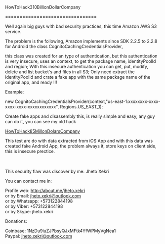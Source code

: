 HowToHack310BillionDollarCompany

================================

Well again big guys with bad security practices, this time Amazon AWS S3 service.

The problem is the following, Amazon implements since SDK 2.2.5 to 2.2.8 for Android the class CognitoCachingCredentialsProvider, 

this class was created for an type of authentication, but this authentication is very insecure, uses an context, to get the package name, identityPoolId and region; With this insecure authentication you can get, put, modify, delete and list bucket's and files in all S3; Only need extract the identityPoolId and crate a fake app with the same package name of the original app, and ready !!!

Example: 

new CognitoCachingCredentialsProvider(context,"us-east-1:xxxxxxxx-xxxx-xxxx-xxxx-xxxxxxxxxxxx", Regions.US_EAST_1);

Create fake apps and disassembly this, is really simple and easy, any guy can do it, you can see my old hack

[HowToHack85MillonDolarsCompany](https://github.com/JhetoX/HowToHack85MillonDolarsCompany)<br/>

This test are do with data extracted from iOS App and with this data was created fake Android App, the problem always it, store keys on client side, this is insecure prectice.<br/><br/><br/>


This security flaw was discover by me: Jheto Xekri

You can contact me in:

Profile web: http://about.me/jheto.xekri<br/>
or by Email: jheto.xekri@outlook.com<br/>
or by Whatsapp: +573122844198<br/>
or by Viber: +573122844198<br/>
or by Skype: jheto.xekri<br/>

Donations:

Coinbase: 1NzDu9iuZJPbsyQJxMFtk4YfWPMyVgNea1<br/>
Paypal: jheto.xekri@outlook.com
